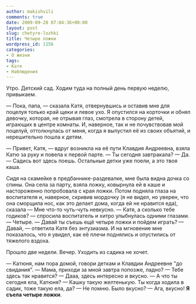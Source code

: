 ```yaml
---
author: makishvili
comments: true
date: 2009-09-28 07:04:36+00:00
layout: post
slug: chetyre-lozhki
title: Четыре ложки
wordpress_id: 1156
categories:
- О жизни
tags:
- Катя
- Наблюдения
---
```


Утро. Детский сад. Ходим туда на полный день первую неделю, привыкаем.

— Пока, папа, — сказала Катя, отвернувшись и оставив мне для поцелуя только край щеки и левое ухо.
Я опустился на корточки и обнял девочку, которая, не отрывая глаз, смотрела в сторону детей, играющих в центре комнаты. И, наверное, так и не почувствовав мой поцелуй, оттолкнулась от меня, когда я выпустил её из своих объятий, и нерешительно пошла к детям.

— Привет, Катя, — вдруг возникла на её пути Клавдия Андреевна, взяла Катю за руку и повела к первой парте.
— Ты сегодня завтракала?
— Да.
— Садись вот здесь поешь. Остальные детки уже поели, а это твоя каша.

Сидя на скамейке в предбаннике-раздевалке, мне была видна дочка со спины. Она села за парту, взяла ложку, ковырнула ей в каше и настороженно попробовала с края ложки. Потом подняла глаза на воспитателя и, наверное, скривив мордочку (я не видел, но уверен, что она сморщила нос, как это делает дома, когда ей не нравится еда), сказала
— Мне что-то чуть-чуть невкусно.
— Катя, а сколько тебе годиков? — спросила воспитатель и хитро улыбнулась одними глазами.
— Четыре.
— Давай ты съешь ещё четыре ложки и пойдем играть?
— Давай, — ответила Катя без энтузиазма. И на мгновение мне показалось, что я увидел, как её плечи поднялись и опустились от тяжелого вздоха.

Прошло две недели. Вечер. Уходить из садика не хочет.

— Катюня, нам пора домой, говори деткам и Клавдии Андреевне "до свидания".
— Мама, приходи за мной завтра попозже, ладно?
— Тебе здесь так нравится?
— Дааа, здесь интересно и вкусно.
— А что ты сегодня ела, Катюня?
— Кашку такую желтенькую. Ты когда ходила в садик, тоже такую ела, да?
— Не помню. Было вкусно?
— Ага, вкусно! **Я съела четыре ложки**.
